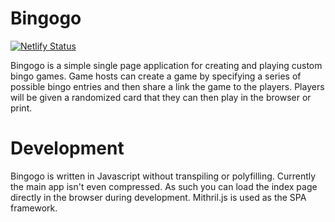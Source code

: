 # Bingogo

[![Netlify Status](https://api.netlify.com/api/v1/badges/d77cc2a7-da48-4406-ba49-d0ba9c7c9768/deploy-status)](https://app.netlify.com/sites/hardcore-pare-0fc00a/deploys)

Bingogo is a simple single page application for creating and playing custom bingo games. Game hosts can create a game by specifying a series of possible bingo entries and then share a link the game to the players. Players will be given a randomized card that they can then play in the browser or print.

# Development

Bingogo is written in Javascript without transpiling or polyfilling. Currently the main app isn't even compressed. As such you can load the index page directly in the browser during development. Mithril.js is used as the SPA framework.
